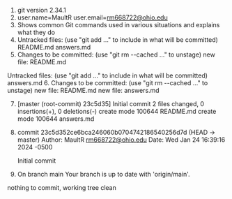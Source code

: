 1. git version 2.34.1
2. user.name=MaultR
user.email=rm668722@ohio.edu
3. Shows common Git commands used in various situations and explains what they do
4. Untracked files:
  (use "git add <file>..." to include in what will be committed)
	README.md
	answers.md
5. Changes to be committed:
  (use "git rm --cached <file>..." to unstage)
	new file:   README.md

Untracked files:
  (use "git add <file>..." to include in what will be committed)
	answers.md
6. Changes to be committed:
  (use "git rm --cached <file>..." to unstage)
	new file:   README.md
	new file:   answers.md

7. [master (root-commit) 23c5d35] Initial commit
 2 files changed, 0 insertions(+), 0 deletions(-)
 create mode 100644 README.md
 create mode 100644 answers.md
8. commit 23c5d352ce6bca246060b0704742186540256d7d (HEAD -> master)
Author: MaultR <rm668722@ohio.edu>
Date:   Wed Jan 24 16:39:16 2024 -0500

    Initial commit
9. On branch main
Your branch is up to date with 'origin/main'.

nothing to commit, working tree clean

